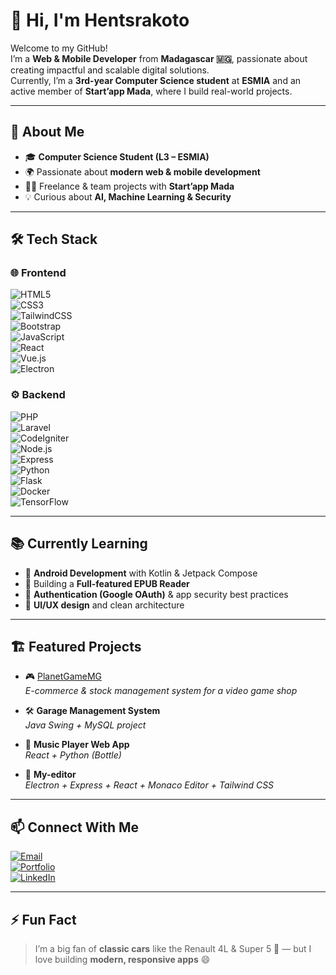 # 👋 Hi, I'm **Hentsrakoto**

Welcome to my GitHub!  
I’m a **Web & Mobile Developer** from **Madagascar 🇲🇬**, passionate about creating impactful and scalable digital solutions.  
Currently, I’m a **3rd-year Computer Science student** at **ESMIA** and an active member of **Start’app Mada**, where I build real-world projects.  

---

## 🚀 About Me  

- 🎓 **Computer Science Student (L3 – ESMIA)**  
- 🌍 Passionate about **modern web & mobile development**  
- 👨‍💻 Freelance & team projects with **Start’app Mada**  
- 💡 Curious about **AI, Machine Learning & Security**  

---

## 🛠️ Tech Stack  

### 🌐 Frontend  
![HTML5](https://img.shields.io/badge/HTML5-E34F26?style=for-the-badge&logo=html5&logoColor=white)  
![CSS3](https://img.shields.io/badge/CSS3-1572B6?style=for-the-badge&logo=css3&logoColor=white)  
![TailwindCSS](https://img.shields.io/badge/TailwindCSS-06B6D4?style=for-the-badge&logo=tailwindcss&logoColor=white)  
![Bootstrap](https://img.shields.io/badge/Bootstrap-7952B3?style=for-the-badge&logo=bootstrap&logoColor=white)  
![JavaScript](https://img.shields.io/badge/JavaScript-F7DF1E?style=for-the-badge&logo=javascript&logoColor=black)  
![React](https://img.shields.io/badge/React-20232A?style=for-the-badge&logo=react&logoColor=61DAFB)  
![Vue.js](https://img.shields.io/badge/Vue.js-35495E?style=for-the-badge&logo=vuedotjs&logoColor=4FC08D)  
![Electron](https://img.shields.io/badge/Electron-47848F?style=for-the-badge&logo=electron&logoColor=white)  

### ⚙️ Backend  
![PHP](https://img.shields.io/badge/PHP-777BB4?style=for-the-badge&logo=php&logoColor=white)  
![Laravel](https://img.shields.io/badge/Laravel-FF2D20?style=for-the-badge&logo=laravel&logoColor=white)  
![CodeIgniter](https://img.shields.io/badge/CodeIgniter-EF4223?style=for-the-badge&logo=codeigniter&logoColor=white)  
![Node.js](https://img.shields.io/badge/Node.js-339933?style=for-the-badge&logo=nodedotjs&logoColor=white)  
![Express](https://img.shields.io/badge/Express-000000?style=for-the-badge&logo=express&logoColor=white)  
![Python](https://img.shields.io/badge/Python-3776AB?style=for-the-badge&logo=python&logoColor=white)  
![Flask](https://img.shields.io/badge/Flask-000000?style=for-the-badge&logo=flask&logoColor=white)  
![Docker](https://img.shields.io/badge/Docker-2496ED?style=for-the-badge&logo=docker&logoColor=white)  
![TensorFlow](https://img.shields.io/badge/TensorFlow-FF6F00?style=for-the-badge&logo=tensorflow&logoColor=white)  

---

## 📚 Currently Learning  

- 📱 **Android Development** with Kotlin & Jetpack Compose  
- 📖 Building a **Full-featured EPUB Reader**  
- 🔐 **Authentication (Google OAuth)** & app security best practices  
- 🎨 **UI/UX design** and clean architecture  

---

## 🏗️ Featured Projects  

- 🎮 [PlanetGameMG](https://planetgamemg.com)  
  *E-commerce & stock management system for a video game shop*  

- 🛠️ **Garage Management System**  
  *Java Swing + MySQL project*  

- 🎼 **Music Player Web App**  
  *React + Python (Bottle)*  

- 📝 **My-editor**  
  *Electron + Express + React + Monaco Editor + Tailwind CSS*  

---

## 📫 Connect With Me  

[![Email](https://img.shields.io/badge/Email-D14836?style=for-the-badge&logo=gmail&logoColor=white)](mailto:rakotonavalonahents@gmail.com)  
[![Portfolio](https://img.shields.io/badge/Portfolio-000000?style=for-the-badge&logo=vercel&logoColor=white)](https://hentsrakoto.netlify.app/)  
[![LinkedIn](https://img.shields.io/badge/LinkedIn-0077B5?style=for-the-badge&logo=linkedin&logoColor=white)](#)  

---

## ⚡ Fun Fact  

> I’m a big fan of **classic cars** like the Renault 4L & Super 5 🚗 — but I love building **modern, responsive apps** 😄  
